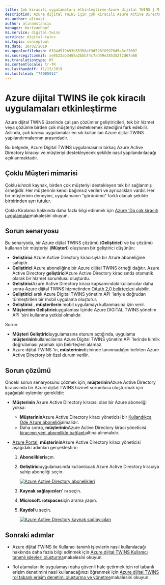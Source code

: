 ```yaml
---
title: Çok kiracılı uygulamaları etkinleştirme-Azure dijital TWINS | Microsoft Docs
description: Azure dijital TWINS için çok kiracılı Azure Active Directory uygulamalarını yapılandırma.
ms.author: alinast
author: alinamstanciu
manager: bertvanhoof
ms.service: digital-twins
services: digital-twins
ms.topic: conceptual
ms.date: 10/02/2019
ms.openlocfilehash: 6394d519b93b55358ef9d528f89978d5a3cf3007
ms.sourcegitcommit: ae8b23ab3488a2bbbf4c7ad49e285352f2d67a68
ms.translationtype: MT
ms.contentlocale: tr-TR
ms.lasthandoff: 11/13/2019
ms.locfileid: "74005912"
---
```

# <a name="enable-multitenant-applications-with-azure-digital-twins"></a>Azure dijital TWINS ile çok kiracılı uygulamaları etkinleştirme

Azure dijital TWINS üzerinde çalışan çözümler geliştiricileri, tek bir hizmet veya çözümle birden çok müşteriyi desteklemek istediğini fark edebilir. Aslında, *çok kiracılı* uygulamalar en sık kullanılan Azure dijital TWINS yapılandırmalarının arasındadır.

Bu belgede, Azure Digital TWINS uygulamasının birkaç Azure Active Directory kiracıyı ve müşteriyi destekleyecek şekilde nasıl yapılandırılacağı açıklanmaktadır.

## <a name="multitenancy"></a>Çoklu Müşteri mimarisi

Çoklu *kiracılı* kaynak, birden çok müşteriyi destekleyen tek bir sağlanmış örneğidir. Her müşterinin kendi bağımsız verileri ve ayrıcalıkları vardır. Her bir müşterinin deneyimi, uygulamanın "görünümü" farklı olacak şekilde birbirinden ayrı tutulur.

Çoklu Kiralama hakkında daha fazla bilgi edinmek için [Azure 'Da çok kiracılı uygulamalar](https://docs.microsoft.com/azure/dotnet-develop-multitenant-applications)makalesini okuyun.

## <a name="problem-scenario"></a>Sorun senaryosu

Bu senaryoda, bir Azure dijital TWINS çözümü (**Geliştirici**) ve bu çözümü kullanan bir müşteriyi (**Müşteri**) oluşturan bir geliştirici düşünün:

- **Geliştirici** Azure Active Directory kiracısıyla bir Azure aboneliğine sahiptir.
- **Geliştirici** Azure aboneliğine bir Azure dijital TWINS örneği dağıtır. Azure Active Directory **geliştirici**Azure Active Directory kiracısında otomatik olarak bir hizmet sorumlusu oluşturdu.
- **Geliştirici**Azure Active Directory kiracı kapsamındaki kullanıcılar daha sonra Azure dijital TWINS hizmetinden [OAuth 2,0 belirteçleri](./security-authenticating-apis.md) alabilir.
- **Geliştirici** artık Azure Digital TWINS yönetim API 'leriyle doğrudan tümleştirilen bir mobil uygulama oluşturur.
- **Geliştirici** , **müşterilerin** mobil uygulamayı kullanmasına izin verir.
- **Müşterinin** **Geliştirici**uygulaması Içinde Azure DIGITAL TWINS yönetim API 'sini kullanma yetkisi olmalıdır.

Sorun:

- **Müşteri** **Geliştirici**uygulamasına oturum açtığında, uygulama **müşterinin**kullanıcılarına Azure Digital TWINS yönetim API 'lerinde kimlik doğrulaması yapmak için belirteçleri alamaz.
- Azure dijital TWINS 'in, **müşterinin**dizininde tanınmadığını belirten Azure Active Directory bir özel durum verilir.

## <a name="problem-solution"></a>Sorun çözümü

Önceki sorun senaryosunu çözmek için, **müşterinin**Azure Active Directory kiracısında bir Azure dijital TWINS hizmet sorumlusu oluşturmak için aşağıdaki eylemler gereklidir:

- **Müşterinin** Azure Active Directory kiracısı olan bir Azure aboneliği yoksa:

  - **Müşterinin**Azure Active Directory kiracı yöneticisi bir [Kullandıkça Öde Azure aboneliği](https://azure.microsoft.com/offers/ms-azr-0003p/)almalıdır.
  - Daha sonra, **müşterinin**Azure Active Directory kiracı yöneticisi [kiracının yeni abonelikle bağlantı](https://docs.microsoft.com/azure/active-directory/hybrid/whatis-hybrid-identity)altına alınmalıdır.

- [Azure Portal](https://portal.azure.com), **müşterinin**Azure Active Directory kiracı yöneticisi aşağıdaki adımları gerçekleştirir:

  1. **Abonelikleri**açın.
  1. **Geliştirici**uygulamasında kullanılacak Azure Active Directory kiracıya sahip aboneliği seçin.

     [![Azure Active Directory abonelikleri](media/multitenant/ad-subscriptions.png)](media/multitenant/ad-subscriptions.png#lightbox)

  1. **Kaynak sağlayıcıları**' nı seçin.
  1. **Microsoft. ıotspaces**için arama yapın.
  1. **Kaydol**’u seçin.

     [![Azure Active Directory kaynak sağlayıcıları](media/multitenant/ad-resource-providers.png)](media/multitenant/ad-resource-providers.png#lightbox)
  
## <a name="next-steps"></a>Sonraki adımlar

- Azure dijital TWINS ile Kullanıcı tanımlı işlevlerin nasıl kullanılacağı hakkında daha fazla bilgi edinmek için [Azure dijital TWINS Kullanıcı tanımlı işlevleri oluşturma](./how-to-user-defined-functions.md)makalesini okuyun.

- Rol atamaları ile uygulamayı daha güvenli hale getirmek için rol tabanlı erişim denetimini nasıl kullanacağınızı öğrenmek için [Azure dijital TWINS rol tabanlı erişim denetimi oluşturma ve yönetme](./security-create-manage-role-assignments.md)makalesini okuyun.
